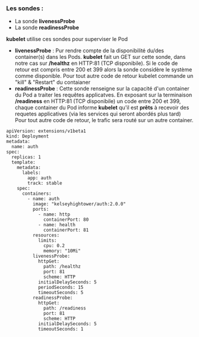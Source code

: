 
### Les sondes : 
- La sonde **livenessProbe** 
- La sonde **readinessProbe**

**kubelet** utilise ces sondes pour superviser le Pod
- __livenessProbe__ : Pur rendre compte de la disponibilité du/des container(s) dans les Pods. **kubelet** fait un GET sur cette sonde, dans notre cas sur **/healthz** en HTTP:81 (TCP disponibile). Si le code de retour est compris entre 200 et 399 alors la sonde considère le système comme disponible. Pour tout autre code de retour kubelet commande un "kill" & "Restart" du contaianer
- __readinessProbe__ : Cette sonde renseigne sur la capacité d'un container du Pod a traiter les requêtes applicatves. En exposant sur la terminaison **/readiness** en HTTP:81 (TCP disponibile) un code entre 200 et 399, chaque container du Pod informe **kubelet** qu'il est __prêts__ à recevoir des requetes applicatives (via les services qui seront abordés plus tard) Pour tout autre code de retour, le trafic sera routé sur un autre container. 

```
apiVersion: extensions/v1beta1
kind: Deployment
metadata:
  name: auth
spec:
  replicas: 1
  template:
    metadata:
      labels:
        app: auth
        track: stable
    spec:
      containers:
        - name: auth
          image: "kelseyhightower/auth:2.0.0"
          ports:
            - name: http
              containerPort: 80
            - name: health
              containerPort: 81
          resources:
            limits:
              cpu: 0.2
              memory: "10Mi"
          livenessProbe:
            httpGet:
              path: /healthz
              port: 81
              scheme: HTTP
            initialDelaySeconds: 5
            periodSeconds: 15
            timeoutSeconds: 5
          readinessProbe:
            httpGet:
              path: /readiness
              port: 81
              scheme: HTTP
            initialDelaySeconds: 5
            timeoutSeconds: 1
```
